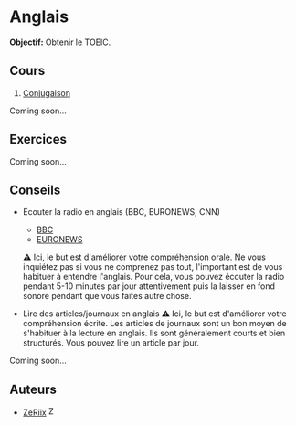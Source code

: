 # Anglais

**Objectif:** Obtenir le TOEIC.

## Cours

1. [Conjugaison](./cours/conjugaison.md)

Coming soon...

## Exercices

Coming soon...

## Conseils

- Écouter la radio en anglais (BBC, EURONEWS, CNN)
    - [BBC](https://www.bbc.co.uk/radio)
    - [EURONEWS](https://www.euronews.com/live)

    :warning: Ici, le but est d'améliorer votre compréhension orale. Ne vous inquiétez pas si vous ne comprenez pas tout, l'important est de vous habituer à entendre l'anglais.
    Pour cela, vous pouvez écouter la radio pendant 5-10 minutes par jour attentivement puis la laisser en fond sonore pendant que vous faites autre chose.

- Lire des articles/journaux en anglais
    :warning: Ici, le but est d'améliorer votre compréhension écrite. Les articles de journaux sont un bon moyen de s'habituer à la lecture en anglais. Ils sont généralement courts et bien structurés. Vous pouvez lire un article par jour.

Coming soon...

## Auteurs

- [ZeRiix](https://github.com/ZeRiix) <img src="https://avatars.githubusercontent.com/u/70342449?v=4" width="16" alt="ZeRiix"/>